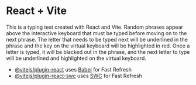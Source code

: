 # React + Vite

This is a typing test created with React and Vite. Random phrases appear above the interactive keyboard that must be typed before moving on to the next phrase. The letter that needs to be typed next will be underlined in the phrase and the key on the virtual keyboard will be highlighted in red. Once a letter is typed, it will be blacked out in the phrase, and the next letter to type will be underlined and highlighted on the virtual keyboard.

- [@vitejs/plugin-react](https://github.com/vitejs/vite-plugin-react/blob/main/packages/plugin-react/README.md) uses [Babel](https://babeljs.io/) for Fast Refresh
- [@vitejs/plugin-react-swc](https://github.com/vitejs/vite-plugin-react-swc) uses [SWC](https://swc.rs/) for Fast Refresh
